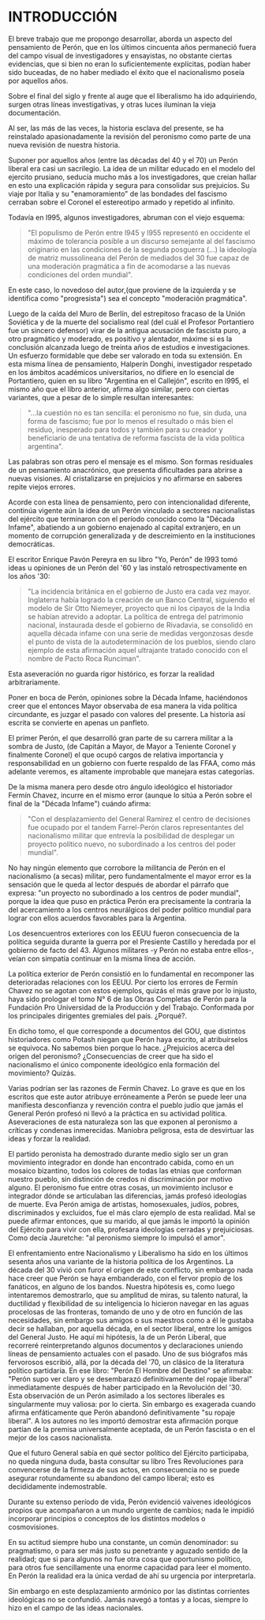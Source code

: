 # INTRODUCCIÓN
 
El breve trabajo que me propongo desarrollar, aborda un aspecto del pensamiento de Perón, que en los últimos cincuenta años permaneció fuera del campo visual de investigadores y ensayistas, no obstante ciertas evidencias, que si bien no eran lo suficientemente explícitas, podían haber sido buceadas, de no haber mediado el éxito que el nacionalismo poseía por aquellos años.
 
Sobre el final del siglo y frente al auge que el liberalismo ha ido adquiriendo, surgen otras líneas investigativas, y otras luces iluminan la vieja documentación.
 
Al ser, las más de las veces, la historia esclava del presente, se ha reinstalado apasionadamente la revisión del peronismo como parte de una nueva revisión de nuestra historia.

Suponer por aquellos años (entre las décadas del 40 y el 70) un Perón liberal era casi un sacrilegio. 
La idea de un militar educado en el modelo del ejercito prusiano, seducía mucho más a los investigadores, que creían hallar en esto una explicación rápida y segura para consolidar sus prejuicios.
Su viaje por Italia y su "enamoramiento" de las bondades del fascismo cerraban sobre el Coronel el estereotipo armado y repetido al infinito. 

Todavía en l995, algunos investigadores, abruman con el viejo esquema:
> "El populismo de Perón entre l945 y l955 representó en occidente el máximo de tolerancia posible a un discurso semejante al del fascismo originario en las condiciones de la segunda posguerra (...) la ideología de matriz mussolineana del Perón de mediados del 30 fue capaz de una moderación pragmática a fin de acomodarse a las nuevas condiciones del orden mundial".
> 
En este caso, lo novedoso del autor,(que proviene de la izquierda y se identifica como "progresista") sea el concepto "moderación pragmática".
 
Luego de la caída del Muro de Berlín, del estrepitoso fracaso de la Unión Soviética y de la muerte del socialismo real (del cuál el Profesor Portantiero fue un sincero defensor) virar de la antigua acusación de fascista puro, a otro pragmático y moderado, es positivo y alentador, máxime si es la conclusión alcanzada luego de treinta años de estudios e investigaciones. 
Un esfuerzo formidable que debe ser valorado en toda su extensión.
En esta misma línea de pensamiento, Halperín Donghi, investigador respetado en los ámbitos académicos universitarios, no difiere en lo esencial de Portantiero, quien en su libro "Argentina en el Callejón", escrito en l995, el mismo año que el libro anterior, afirma algo similar, pero con ciertas variantes, que a pesar de lo simple resultan interesantes:
> "...la cuestión no es tan sencilla: el peronismo no fue, sin duda, una forma de fascismo;
> fue por lo menos el resultado o más bien el residuo, inesperado para todos y también para su creador y beneficiario de una tentativa de reforma fascista de la vida política argentina".

Las palabras son otras pero el mensaje es el mismo. Son formas residuales de un pensamiento anacrónico, que presenta dificultades para abrirse a nuevas visiones. 
Al cristalizarse en prejuicios y no afirmarse en saberes repite viejos errores.

Acorde con esta línea de pensamiento, pero con intencionalidad diferente, continúa vigente aún la idea de un Perón vinculado a sectores nacionalistas del ejército que terminaron con el período conocido como la "Década Infame", abatiendo a un gobierno enajenado al capital extranjero, en un momento de corrupción generalizada y de descreimiento en la instituciones democráticas.

El escritor Enrique Pavón Pereyra en su libro "Yo, Perón" de l993 tomó ideas u opiniones de un Perón del '60 y las instaló retrospectivamente en los años '30:

> "La incidencia británica en el gobierno de Justo era cada vez mayor.
> Inglaterra había logrado la creación de un Banco Central, siguiendo el modelo de Sir Otto Niemeyer, proyecto que ni los cipayos de la India se habían atrevido a adoptar.
> La política de entrega del patrimonio nacional, instaurada desde el gobierno de Rivadavia, se consolidó en aquella década infame con una serie de medidas vergonzosas desde el punto de vista
de la autodeterminación de los pueblos, siendo claro ejemplo de esta afirmación aquel ultrajante tratado conocido con el nombre de Pacto Roca Runciman".

Esta aseveración no guarda rigor histórico, es forzar la realidad arbitrariamente. 

Poner en boca de Perón, opiniones sobre la Década Infame, haciéndonos creer que el entonces Mayor observaba de esa manera la vida política circundante, es juzgar el pasado con valores del presente. 
La historia así escrita se convierte en apenas un panfleto.

El primer Perón, el que desarrolló gran parte de su carrera militar a la sombra de Justo, (de Capitán a Mayor, de Mayor a Teniente Coronel y finalmente Coronel) el que ocupó cargos de relativa importancia y responsabilidad en un gobierno con fuerte respaldo de las FFAA, como más adelante veremos, es altamente improbable que manejara estas categorías.

De la misma manera pero desde otro ángulo ideológico el historiador Fermín Chavez, incurre en el mismo error (aunque lo sitúa a Perón sobre el final de la "Década Infame") cuándo afirma:

> "Con el desplazamiento del General Ramirez el centro de decisiones fue ocupado por el tandem Farrel-Perón claros representantes del nacionalismo militar que entrevía la posibilidad de desplegar un proyecto político nuevo, no subordinado a los centros del poder mundial".

No hay ningún elemento que corrobore la militancia de Perón en el nacionalismo (a secas) militar, pero fundamentalmente el mayor error es la sensación que le queda al lector después de abordar el párrafo que expresa: 
"un proyecto no subordinado a los centros de poder mundial", porque la idea que puso en práctica Perón era precisamente la contraria la del acercamiento a los centros neurálgicos del poder político mundial para lograr con ellos acuerdos favorables para la Argentina.

Los desencuentros exteriores con los EEUU fueron consecuencia de la política seguida durante la guerra por el Presiente Castillo y heredada por el gobierno de facto del 43. 
Algunos militares -y Perón no estaba entre ellos-, veían con simpatía continuar en la misma línea de acción.

La política exterior de Perón consistió en lo fundamental en recomponer las deterioradas relaciones con los EEUU.
Por cierto los errores de Fermín Chavez no se agotan con estos ejemplos, quizás el más grave por lo injusto, haya sido prologar el tomo N° 6 de las Obras Completas de Perón para la Fundación Pro Universidad de la Producción y del Trabajo. 
Conformada por los principales dirigentes gremiales del país. 
¿Porqué?.

En dicho tomo, el que corresponde a documentos del GOU, que distintos historiadores como Potash niegan que Perón haya escrito, al atribuírselos se equivoca.
No sabemos bien porque lo hace. 
¿Prejuicios acerca del origen del peronismo?
¿Consecuencias de creer que ha sido el nacionalismo el único componente ideológico enla formación del movimiento? 
Quizás.

Varias podrían ser las razones de Fermín Chavez. 
Lo grave es que en los escritos que este autor atribuye erróneamente a Perón se puede leer una manifiesta desconfianza y revención contra el pueblo judío que jamás el General Perón profesó ni llevó a la práctica en su actividad política.
Aseveraciones de esta naturaleza son las que exponen al peronismo a críticas y condenas inmerecidas.
Maniobra peligrosa, esta de desvirtuar las ideas y forzar la realidad. 

El partido peronista ha demostrado durante medio siglo ser un gran movimiento integrador en donde han encontrado cabida, como en un mosaico bizantino, todos los colores de todas las etnias que conforman nuestro pueblo, sin distinción de credos ni discriminación por motivo alguno.
El peronismo fue entre otras cosas, un movimiento inclusor e integrador dónde se articulaban las diferencias, jamás profesó ideologías de muerte.
Eva Perón amiga de artistas, homosexuales, judíos, pobres, discriminados y excluidos, fue el más claro ejemplo de esta realidad. Mal se puede afirmar entonces, que su marido, al que jamás le importó la opinión del Ejército para vivir con ella, profesara ideologías cerradas y prejuiciosas.
Como decía Jauretche: "al peronismo siempre lo impulsó el amor".

El enfrentamiento entre Nacionalismo y Liberalismo ha sido en los últimos sesenta años una variante de la historia política de los Argentinos.
La década del 30 vivió con furor el origen de este conflicto, sin embargo nada hace creer que Perón se haya embanderado, con el fervor propio de los fanáticos, en alguno de los bandos. 
Nuestra hipótesis es, como luego intentaremos demostrarlo, que su amplitud de miras, su talento natural, la ductilidad y flexibilidad de su inteligencia lo hicieron navegar en las aguas procelosas de las fronteras, tomando de uno y de otro en función de las necesidades, sin embargo sus amigos o sus maestros como a él le gustaba decir se hallaban, por aquella década, en el sector liberal, entre los amigos del General Justo.
He aquí mi hipótesis, la de un Perón Liberal, que recorreré reinterpretando algunos documentos y declaraciones uniendo líneas de pensamiento actuales con el pasado.
Uno de sus biógrafos más fervorosos escribió, allá, por la década del '70, un clásico de la literatura político partidaria. En ese libro: "Perón El Hombre del Destino" se afirmaba: "Perón supo ver claro y se desembarazó definitivamente del ropaje liberal" inmediatamente después de haber participado en la Revolución del '30.
Esta observación de un Perón asimilado a los sectores liberales es singularmente muy valiosa: por lo cierta. 
Sin embargo es exagerada cuando afirma enfáticamente que Perón abandonó definitivamente "su ropaje liberal". 
A los autores no les importó demostrar esta afirmación porque partían de la premisa universalmente aceptada, de un Perón fascista o en el mejor de los casos nacionalista.

Que el futuro General sabía en qué sector político del Ejército participaba, no queda ninguna duda, basta consultar su libro Tres Revoluciones para convencerse de la firmeza de sus actos, en consecuencia no se puede asegurar rotundamente su abandono del campo liberal; esto es decididamente indemostrable.

Durante su extenso período de vida, Perón evidenció vaivenes ideológicos propios que acompañaron a un mundo urgente de cambios; nada le impidió incorporar principios o conceptos de los distintos modelos o cosmovisiones.

En su actitud siempre hubo una constante, un común denominador: su pragmatismo, o para ser más justo su penetrante y aguzado sentido de la realidad; 
que si para algunos no fue otra cosa que oportunismo político, para otros fue sencillamente una enorme capacidad para leer el momento. 
En Perón la realidad era la única verdad de ahí su urgencia por interpretarla.

Sin embargo en este desplazamiento armónico por las distintas corrientes ideológicas no se confundió. Jamás navegó a tontas y a locas, siempre lo hizo en el campo de las ideas nacionales.
